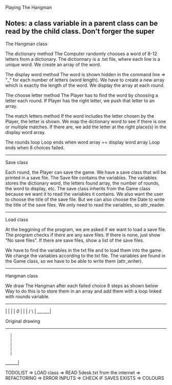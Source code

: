 Playing The Hangman

Notes: a class variable in a parent class can be read by the child class.
Don't forger the super
-----------------

The Hangman class

  The dictionary method
The Computer randomly chooses a word of 8-12 letters from a dictionary.
The dictionnary is a .txt file, where each line is a unique word.
We create an array of the word.

  The display word method
The word is shown hidden in the command line => "_" for each number of letters (word length).
We have to create a new array which is exactly the length of the word.
We display the array at each round.

  The choose letter method
The Player has to find the word by choosing a letter each round.
If Player has the right letter, we push that letter to an array. 

  The match letters method
If the word includes the letter chosen by the Player, the letter is shown.
We map the dictionary word to see if there is one or multiple matches.
If there are, we add the letter at the right place(s) in the display word array.

  The rounds loop
Loop ends when word array == display word array
Loop ends when 8 choices failed. 

-----------------

Save class

Each round, the Player can save the game. We have a save class that will be printed in a save file.
The Save file contains the variables.
The variables stores the dictionary word, the letters found array, the number of rounds, the word to display, etc.
The save class inherits from the Game class because we want it to read the variables it contains.
We also want the user to choose the title of the save file.
But we can also choose the Date to write the title of the save files.
We only need to read the variables, so attr_reader.

-----------------

Load class

At the beggining of the program, we are asked if we want to load a save file.
The program checks if there are any save files. 
  If there is none, just show "No save files".
  If there are save files, show a list of the save files. 

We have to find the variables in the txt file and to load them into the game.
We change the variables according to the txt file.
The variables are found in the Game class, so we have to be able to write them (attr_writer).

-----------------

Hangman class

We draw The Hangman after each failed choice 
8 steps as shown below
Way to do this is to store them in an array and add them with a loop linked with rounds variable.
   ____
   |  |
   |  |
  _0_ |
   |  |
  / \ |
______|

Original drawing
   ____
      |
      |
      |
      |
      |
______|






TODOLIST
=> LOAD class
=> READ 5desk.txt from the internet
=> REFACTORING
=> ERROR INPUTS
=> CHECK IF SAVES EXISTS
=> COLOURS
